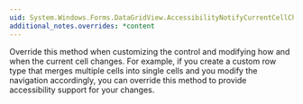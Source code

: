 ```yaml
---
uid: System.Windows.Forms.DataGridView.AccessibilityNotifyCurrentCellChanged(System.Drawing.Point)
additional_notes.overrides: *content
---
```


<p>Override this method when customizing the <xref href="System.Windows.Forms.DataGridView"></xref> control and modifying how and when the current cell changes. For example, if you create a custom row type that merges multiple cells into single cells and you modify the navigation accordingly, you can override this method to provide accessibility support for your changes.</p>


